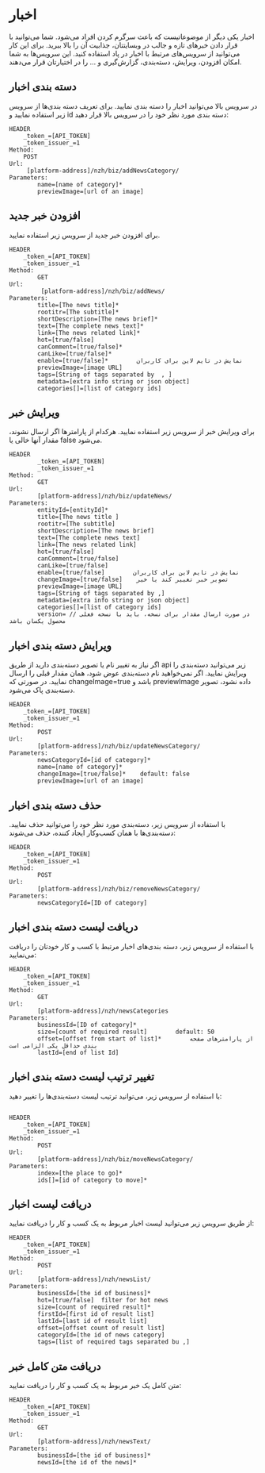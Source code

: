 # اخبار
اخبار یکی دیگر از موضوعا‌تیست که باعث سرگرم کردن افراد می‌شود. شما می‌توانید با قرار دادن خبرهای تازه و جالب در وبسایتتان، جذابیت آن را بالا ببرید. برای این کار می‌توانید از سرویس‌های مرتبط با اخبار در پاد استفاده کنید. این سرویس‌ها به شما امکان افزودن، ویرایش، دسته‌بندی، گزارش‌گیری و … را در اختیارتان قرار می‌دهند.

<div class="box-end">
</div>

## دسته بندی اخبار  
در سرویس بالا می‌توانید اخبار را دسته بندی نمایید. برای تعریف دسته بندی‌ها از سرویس زیر استفاده نمایید و id دسته بندی مورد نظر خود را در سرویس بالا قرار دهید:

```
HEADER
    _token_=[API_TOKEN]
    _token_issuer_=1
Method:
    POST
Url:  
     [platform-address]/nzh/biz/addNewsCategory/
Parameters:
        name=[name of category]*
        previewImage=[url of an image]
```

<div class="box-end">
</div>

## افزودن خبر جدید
برای افزودن خبر جدید از سرویس زیر استفاده نمایید.

```
HEADER
    _token_=[API_TOKEN]
    _token_issuer_=1
Method:
        GET
Url:
         [platform-address]/nzh/biz/addNews/
Parameters:
        title=[The news title]*
        rootitr=[The subtitle]*
        shortDescription=[The news brief]*
        text=[The complete news text]*
        link=[The news related link]*
        hot=[true/false]
        canComment=[true/false]*
        canLike=[true/false]*
        enable=[true/false]*        نمایش در تایم لاین برای کاربران
        previewImage=[image URL]
        tags=[String of tags separated by  , ]
        metadata=[extra info string or json object]
        categories[]=[list of category ids]
```

<div class="box-end">
</div>

## ویرایش خبر
برای ویرایش خبر از سرویس زیر استفاده نمایید.  هرکدام از پارامترها اگر ارسال نشوند، مقدار آنها خالی یا false می‌شود.

```
HEADER
        _token_=[API_TOKEN] 
        _token_issuer_=1
Method:
        GET
Url:
        [platform-address]/nzh/biz/updateNews/
Parameters:
        entityId=[entityId]*
        title=[The news title ]
        rootitr=[The subtitle]
        shortDescription=[The news brief]
        text=[The complete news text]
        link=[The news related link]
        hot=[true/false]
        canComment=[true/false]
        canLike=[true/false]
        enable=[true/false]        نمایش در تایم لاین برای کاربران
        changeImage=[true/false]    تصویر خبر تغییر کند یا خیر
        previewImage=[image URL]
        tags=[String of tags separated by ,]
        metadata=[extra info string or json object]
        categories[]=[list of category ids]
        version= // در صورت ارسال مقدار برای نسخه، باید با نسخه فعلی محصول یکسان باشد
```

<div class="box-end">
</div>

## ویرایش دسته بندی اخبار
اگر نیاز به تغییر نام یا تصویر دسته‌بندی دارید از طریق api زیر می‌توانید دسته‌بندی را ویرایش نمایید.  اگر نمی‌خواهید نام دسته‌بندی عوض شود، همان مقدار قبلی را ارسال نمایید. در صورتی که changeImage=true باشد و previewImage داده نشود، تصویر دسته‌بندی پاک می‌شود.

```
HEADER
    _token_=[API_TOKEN]
    _token_issuer_=1
Method:
        POST
Url:
        [platform-address]/nzh/biz/updateNewsCategory/
Parameters:
        newsCategoryId=[id of category]*
        name=[name of category]*
        changeImage=[true/false]*    default: false
        previewImage=[url of an image]
```

<div class="box-end">
</div>

## حذف دسته بندی اخبار
با استفاده از سرویس زیر، دسته‌بندی مورد نظر خود را می‌توانید حذف نمایید. دسته‌بندی‌ها با همان کسب‌و‌کار ایجاد کننده، حذف می‌شوند:

```
HEADER
    _token_=[API_TOKEN]
    _token_issuer_=1
Method:
        POST  
Url:
        [platform-address]/nzh/biz/removeNewsCategory/
Parameters:
        newsCategoryId=[ID of category]
```

<div class="box-end">
</div>

## دریافت لیست دسته بندی اخبار
با استفاده از سرویس زیر، دسته بندی‌های اخبار مرتبط با کسب و کار خودتان را دریافت می‌نمایید:

```
HEADER
    _token_=[API_TOKEN]
    _token_issuer_=1
Method:
        GET 
Url:
        [platform-address]/nzh/newsCategories
Parameters:
        businessId=[ID of category]*
        size=[count of required result]        default: 50
        offset=[offset from start of list]*        از پارامترهای صفحه بندی حداقل یکی الزامی است
        lastId=[end of list Id]
```

<div class="box-end">
</div>

## تغییر ترتیب لیست دسته بندی اخبار

با استفاده از سرویس زیر، می‌توانید ترتیب لیست دسته‌بندی‌ها را تغییر دهید:

```

HEADER
    _token_=[API_TOKEN]
    _token_issuer_=1
Method:
        POST
Url:
        [platform-address]/nzh/biz/moveNewsCategory/
Parameters:
        index=[the place to go]*
        ids[]=[id of category to move]*

```

<div class="box-end">
</div>

## دریافت لیست اخبار
از طریق سرویس زیر می‌توانید لیست اخبار مربوط به یک کسب و کار را دریافت نمایید:

```
HEADER
    _token_=[API_TOKEN]
    _token_issuer_=1
Method:
        POST 
Url:
        [platform-address]/nzh/newsList/
Parameters:
        businessId=[the id of business]*
        hot=[true/false]  filter for hot news
        size=[count of required result]*
        firstId=[first id of result list]
        lastId=[last id of result list]
        offset=[offset count of result list]
        categoryId=[the id of news category]
        tags=[list of required tags separated bu ,]
```

<div class="box-end">
</div>

## دریافت متن کامل خبر
متن کامل یک خبر مربوط به یک کسب و کار را دریافت نمایید:

```
HEADER
    _token_=[API_TOKEN]
    _token_issuer_=1
Method:
        GET
Url:
        [platform-address]/nzh/newsText/
Parameters:
        businessId=[the id of business]*
        newsId=[the id of the news]*
```


<div class="box-end">
</div>
